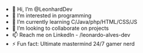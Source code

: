 - 👋 Hi, I’m @LeonhardDev
- 👀 I’m interested in programming
- 🌱 I’m currently learning C/Java/php/HTML/CSS/JS
- 💞️ I’m looking to collaborate on projects
- 📫 Reach me on LinkedIn - /leonardo-alves-dev
- ⚡ Fun fact: Ultimate mastermind 24/7 gamer nerd

<!---
LeonhardDev/LeonhardDev is a ✨ special ✨ repository because its `README.md` (this file) appears on your GitHub profile.
You can click the Preview link to take a look at your changes.
--->
